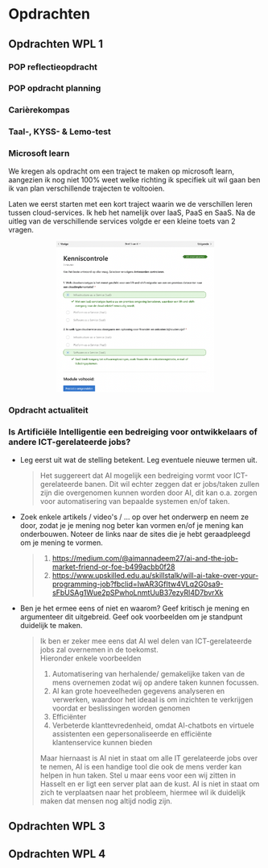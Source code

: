 # Opdrachten

## Opdrachten WPL 1
### POP reflectieopdracht

### POP opdracht planning

### Carièrekompas

### Taal-, KYSS- & Lemo-test

### Microsoft learn
We kregen als opdracht om een traject te maken op microsoft learn, aangezien ik nog niet 100% weet welke richting ik specifiek uit wil gaan ben ik van plan verschillende trajecten te voltooien.

Laten we eerst starten met een kort traject waarin we de verschillen leren tussen cloud-services. Ik heb het namelijk over IaaS, PaaS en SaaS. Na de uitleg van de verschillende services volgde er een kleine toets van 2 vragen.
<p align="center">
  
  <img src="../images/MicrosoftLearn1.png"  height="300" alt="score microsoft learn">

</p>

### Opdracht actualiteit
### Is Artificiële Intelligentie een bedreiging voor ontwikkelaars of andere ICT-gerelateerde jobs? ###

- Leg eerst uit wat de stelling betekent. Leg eventuele nieuwe termen uit.
  > Het suggereert dat AI mogelijk een bedreiging vormt voor ICT-gerelateerde banen. Dit wil echter zeggen dat er jobs/taken zullen zijn die overgenomen kunnen worden door
  > AI, dit kan o.a. zorgen voor automatisering van bepaalde systemen en/of taken.
   
- Zoek enkele artikels / video's / ... op over het onderwerp en neem ze door, zodat je je mening nog beter kan vormen en/of je mening kan onderbouwen. Noteer de links naar de sites die je hebt geraadpleegd om je mening te vormen.
  > 1. https://medium.com/@aimannadeem27/ai-and-the-job-market-friend-or-foe-b499acbb0f28
  > 2. https://www.upskilled.edu.au/skillstalk/will-ai-take-over-your-programming-job?fbclid=IwAR3GfItw4VLq2G0sa9-sFbUSAg1Wue2pSPwhoLnmtUuB37ezyRl4D7bvrXk
- Ben je het ermee eens of niet en waarom? Geef kritisch je mening en argumenteer dit uitgebreid. Geef ook voorbeelden om je standpunt 
  duidelijk te maken. 
  > Ik ben er zeker mee eens dat AI wel delen van ICT-gerelateerde jobs zal overnemen in de toekomst. <br>
  > Hieronder enkele voorbeelden
  >  1. Automatisering van herhalende/ gemakelijke taken van de mens overnemen zodat wij op andere taken kunnen focussen. 
  >  2. AI kan grote hoeveelheden gegevens analyseren en verwerken, waardoor het ideaal is om inzichten te verkrijgen voordat er beslissingen worden genomen
  >  3. Efficiënter
  >  4. Verbeterde klanttevredenheid, omdat AI-chatbots en virtuele assistenten  een gepersonaliseerde en efficiënte klantenservice kunnen bieden
  >     
  > Maar hiernaast is AI niet in staat om alle IT gerelateerde jobs over te nemen, AI is een handige tool die ook de mens verder kan helpen in hun taken.
  > Stel u maar eens voor een wij zitten in Hasselt en er ligt een server plat aan de kust. AI is niet in staat om zich te verplaatsen naar het probleem, hiermee wil ik duidelijk maken dat mensen nog altijd nodig zijn.



## Opdrachten WPL 3

## Opdrachten WPL 4
